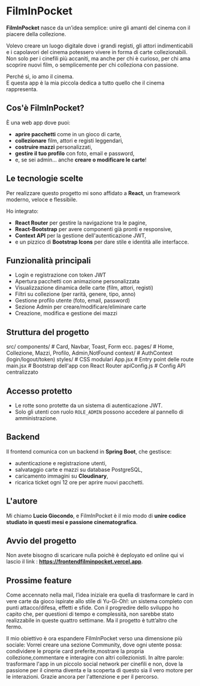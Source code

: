 # FilmInPocket

**FilmInPocket** nasce da un’idea semplice: unire gli amanti del cinema con il piacere della collezione.

Volevo creare un luogo digitale dove i grandi registi, gli attori indimenticabili e i capolavori del cinema potessero vivere in forma di carte collezionabili. Non solo per i cinefili più accaniti, ma anche per chi è curioso, per chi ama scoprire nuovi film, o semplicemente per chi colleziona con passione.

Perché sì, io amo il cinema.  
E questa app è la mia piccola dedica a tutto quello che il cinema rappresenta.

## Cos'è FilmInPocket?

È una web app dove puoi:

- **aprire pacchetti** come in un gioco di carte,
- **collezionare** film, attori e registi leggendari,
- **costruire mazzi** personalizzati,
- **gestire il tuo profilo** con foto, email e password,
- e, se sei admin... anche **creare o modificare le carte**!

## Le tecnologie scelte

Per realizzare questo progetto mi sono affidato a **React**, un framework moderno, veloce e flessibile.

Ho integrato:

- **React Router** per gestire la navigazione tra le pagine,
- **React-Bootstrap** per avere componenti già pronti e responsive,
- **Context API** per la gestione dell'autenticazione JWT,
- e un pizzico di **Bootstrap Icons** per dare stile e identità alle interfacce.

## Funzionalità principali

- Login e registrazione con token JWT
- Apertura pacchetti con animazione personalizzata
- Visualizzazione dinamica delle carte (film, attori, registi)
- Filtri su collezione (per rarità, genere, tipo, anno)
- Gestione profilo utente (foto, email, password)
- Sezione Admin per creare/modificare/eliminare carte
- Creazione, modifica e gestione dei mazzi

## Struttura del progetto

src/
components/ # Card, Navbar, Toast, Form ecc.
pages/ # Home, Collezione, Mazzi, Profilo, Admin,NotFound
context/ # AuthContext (login/logout/token)
styles/ # CSS modulari
App.jsx # Entry point delle route
main.jsx # Bootstrap dell'app con React Router
apiConfig.js # Config API centralizzato

## Accesso protetto

- Le rotte sono protette da un sistema di autenticazione JWT.
- Solo gli utenti con ruolo `ROLE_ADMIN` possono accedere al pannello di amministrazione.

## Backend

Il frontend comunica con un backend in **Spring Boot**, che gestisce:

- autenticazione e registrazione utenti,
- salvataggio carte e mazzi su database PostgreSQL,
- caricamento immagini su **Cloudinary**,
- ricarica ticket ogni 12 ore per aprire nuovi pacchetti.

## L'autore

Mi chiamo **Lucio Giocondo**, e FilmInPocket è il mio modo di **unire codice studiato in questi mesi e passione cinematografica**.

## Avvio del progetto

Non avete bisogno di scaricare nulla poichè è deployato ed online
qui vi lascio il link : **https://frontendfilminpocket.vercel.app**.

## Prossime feature

Come accennato nella mail, l’idea iniziale era quella di trasformare le card in vere carte da gioco ispirate allo stile di Yu-Gi-Oh!: un sistema completo con punti attacco/difesa, effetti e sfide.
Con il progredire dello sviluppo ho capito che, per questioni di tempo e complessità, non sarebbe stato realizzabile in queste quattro settimane. Ma il progetto è tutt’altro che fermo.

Il mio obiettivo è ora espandere FilmInPocket verso una dimensione più sociale:
Vorrei creare una sezione Community, dove ogni utente possa:
condividere le proprie card preferite,mostrare la propria collezione,commentare e interagire con altri collezionisti.
In altre parole: trasformare l'app in un piccolo social network per cinefili e non, dove la passione per il cinema diventa e la scoperta di questo sia il vero motore per le interazioni.
Grazie ancora per l'attenzione e per il percorso.
